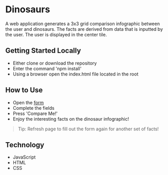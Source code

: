 # Dinosaurs 
A web application generates a 3x3 grid comparison infographic between the user and dinosaurs. The facts are derived from data that is inputted by the user. The user is displayed in the center tile. 

## Getting Started Locally
- Either clone or download the repository
- Enter the command 'npm install'
- Using a browser open the index.html file located in the root

## How to Use
- Open the [form](https://leecmoses.github.io/dinosaurs/)
- Complete the fields
- Press 'Compare Me!'
- Enjoy the interesting facts on the dinosaur infographic!

> Tip: Refresh page to fill out the form again for another set of facts!

## Technology
- JavaScript
- HTML
- CSS
